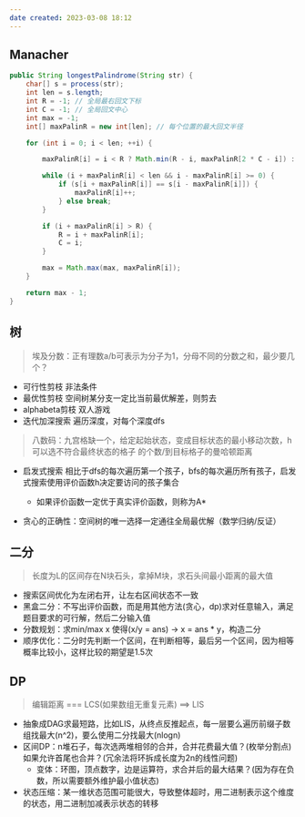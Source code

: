 ```yaml
---
date created: 2023-03-08 18:12
---
```


## Manacher

```java
public String longestPalindrome(String str) {
	char[] s = process(str);
	int len = s.length;
	int R = -1; // 全局最右回文下标
	int C = -1; // 全局回文中心
	int max = -1;
	int[] maxPalinR = new int[len]; // 每个位置的最大回文半径

	for (int i = 0; i < len; ++i) {

		maxPalinR[i] = i < R ? Math.min(R - i, maxPalinR[2 * C - i]) : 1;

		while (i + maxPalinR[i] < len && i - maxPalinR[i] >= 0) {
			if (s[i + maxPalinR[i]] == s[i - maxPalinR[i]]) {
				maxPalinR[i]++;
			} else break;
		}

		if (i + maxPalinR[i] > R) {
			R = i + maxPalinR[i];
			C = i;
		}

		max = Math.max(max, maxPalinR[i]);
	}

	return max - 1;
}
```

## 树

> 埃及分数：正有理数a/b可表示为分子为1，分母不同的分数之和，最少要几个？

* 可行性剪枝 非法条件
* 最优性剪枝 空间树某分支一定比当前最优解差，则剪去
* alphabeta剪枝 双人游戏
* 迭代加深搜索 遍历深度，对每个深度dfs

> 八数码：九宫格缺一个，给定起始状态，变成目标状态的最小移动次数，h可以选不符合最终状态的格子 的个数/到目标格子的曼哈顿距离

* 启发式搜索 相比于dfs的每次遍历第一个孩子，bfs的每次遍历所有孩子，启发式搜索使用评价函数h决定要访问的孩子集合
  * 如果评价函数一定优于真实评价函数，则称为A*

* 贪心的正确性：空间树的唯一选择一定通往全局最优解（数学归纳/反证）

## 二分

> 长度为L的区间存在N块石头，拿掉M块，求石头间最小距离的最大值

* 搜索区间优化为左闭右开，让左右区间状态不一致
* 黑盒二分：不写出评价函数，而是用其他方法(贪心，dp)求对任意输入，满足题目要求的可行解，然后二分输入值
* 分数规划：求min/max x 使得(x/y = ans) -> x = ans * y，构造二分
* 顺序优化：二分时先判断一个区间，在判断相等，最后另一个区间，因为相等概率比较小，这样比较的期望是1.5次

## DP

> 编辑距离 === LCS(如果数组无重复元素) ==> LIS

* 抽象成DAG求最短路，比如LIS，从终点反推起点，每一层要么遍历前缀子数组找最大(n^2)，要么使用二分找最大(nlogn)
* 区间DP：n堆石子，每次选两堆相邻的合并，合并花费最大值？(枚举分割点)   如果允许首尾也合并？(冗余法将环拆成长度为2n的线性问题)
  * 变体：环图，顶点数字，边是运算符，求合并后的最大结果？(因为存在负数，所以需要额外维护最小值状态)
* 状态压缩：某一维状态范围可能很大，导致整体超时，用二进制表示这个维度的状态，用二进制加减表示状态的转移